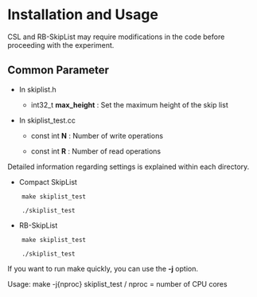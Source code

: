# Installation and Usage

CSL and RB-SkipList may require modifications in the code before proceeding with the experiment.

## Common Parameter

- In skiplist.h

    - int32_t **max_height** : Set the maximum height of the skip list

- In skiplist_test.cc

    - const int **N** : Number of write operations

    - const int **R** : Number of read operations


Detailed information regarding settings is explained within each directory.

- Compact SkipList

```
    make skiplist_test

    ./skiplist_test
```

- RB-SkipList

```
    make skiplist_test

    ./skiplist_test
```

If you want to run make quickly, you can use the **-j** option.

Usage: make -j{nproc} skiplist_test / nproc = number of CPU cores
